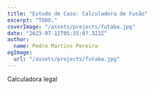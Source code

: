 ```yaml
---
title: "Estudo de Caso: Calculadora de Fusão"
excerpt: "TODO."
coverImage: "/assets/projects/futaba.jpg"
date: "2023-07-12T05:35:07.322Z"
author:
  name: Pedro Martins Pereira 
ogImage:
  url: "/assets/projects/futaba.jpg"
---
```


Calculadora legal
